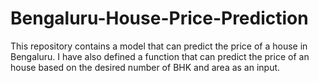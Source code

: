 # Bengaluru-House-Price-Prediction

This repository contains a model that can predict the price of a house in Bengaluru. I have also defined a function that can predict the price of an house based on the desired number of BHK and area as an input.
